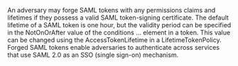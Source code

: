 An adversary may forge SAML tokens with any permissions claims and lifetimes if they possess a valid SAML token-signing certificate. The default lifetime of a SAML token is one hour, but the validity period can be specified in the NotOnOrAfter value of the conditions ... element in a token. This value can be changed using the AccessTokenLifetime in a LifetimeTokenPolicy. Forged SAML tokens enable adversaries to authenticate across services that use SAML 2.0 as an SSO (single sign-on) mechanism.